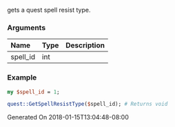 gets a quest spell resist type.
### Arguments
**Name**|**Type**|**Description**
:---|:---|:---
spell_id|int|

### Example

```perl
my $spell_id = 1;

quest::GetSpellResistType($spell_id); # Returns void
```


Generated On 2018-01-15T13:04:48-08:00